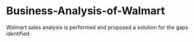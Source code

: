 # Business-Analysis-of-Walmart
Walmart sales analysis is performed and proposed a solution for the gaps identified.
